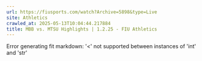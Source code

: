 ```yaml
---
url: https://fiusports.com/watch?Archive=5898&type=Live
site: Athletics
crawled_at: 2025-05-13T10:04:44.217884
title: MBB vs. MTSU Highlights | 1.2.25 - FIU Athletics
---
```


Error generating fit markdown: '<' not supported between instances of 'int' and 'str'